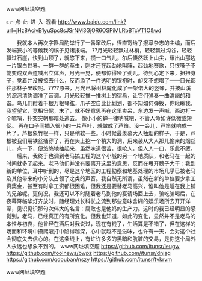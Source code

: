 
www网址填空题




👉-点-此-进-入-观看  http://www.baidu.com/link?url=jHz8AcivB1yuSpc8sJSrNM3GjOR6OSPiMLRbBTcVT1O&wd




　　我就本人再次字斟局酌举行了一番窜改后，径直寄给了报章杂志的主编，而后发端狭小的等候我的稿子见诸报端。
??月光轻轻飘过林梢，轻轻飘过沟谷，轻轻飘过石崖，快到山顶了，就悠下来，攒一口气儿，尔后倏然跃上山尖，耀出山那边一片银白世界。一群一群的草虫，刚才还在起劲地叫阵，起劲地赛歌，只恨嗓子不能变成双声道喊出立体声，月光一晃，便都惊得哑了劲儿。待到心定下来，扭扭身子，觉着并没被掠去什么，反而添了一件透明的银袍时，却又不想唱了——目光都往那林子里睃呢。????原来，月光已将树林魔化成了一架偌大的竖琴，并按山溪的淙淙清韵调准了音调。月光轻轻推一推树上的宿鸟，让它们弹奏一曲清幽的和谐。鸟儿们瞪着千根万根琴弦，爪子空自比比划划，都不知如何弹拨，你瞅瞅我，我望望它，竞相忸怩，末了，就不好意思再在这里卖呆，东边发一声喊，西边打一个唿哨，扑突突朝那暗处逃去。
像小小的蝉一律呐喊吧，不管人命如许低微或短促。
再在口子间插入很小的一片芦叶，就做成了芦笛。没一会儿，芦笛就响成一片了。芦根象竹根一样，只是稍软一些。小时候最羡慕大人抽烟的样子，于是，芦根被我们用铁丝捅穿了，再在头上挖一个稍大的洞，用来装从大人那儿偷来的烟丝儿，点一下，便悠悠地抽起来，虽然味道很苦，很呛人，但人人一口，乐此不疲。
　　后来，我终于也调到老马搞工程的这个小城的另一个地质队，和老马在一起的时间就多了起来。老马他们并没有要离开这里的意思，反而在甩开膀子大干：我到新的单位，耳中听到的，尽是这个地区的工程勘察和地基处理的市场几乎已被老马及其他带来的小分队占领了之类的声音。我自然无所谓，虽然在新的单位要少拿工资奖金，甚至有时拿工资都很困难，但我还是要替老马高兴，谁叫他是睡在我上铺的兄弟呢。更何况，我还可以不时随着老马到他的宴请场面上去，骗吃骗喝后，在夜幕降临华灯齐放时，随经理处长科长之流到那些意味含糊的娱乐场所去开开洋荤，见识见识那句次伟大的名言：腐败也是他妈的生产力。这时的我已经明显的感觉到，老马，已经真正的有所变化。但我也知道，如此的变化，显然并不是老马的本性与初衷，他曾经在酒后对我说过，现在有钱了，生活算是不错了，但在这样的场面和环境中摸爬滚打中陷得越深，心中就越不是滋味，也许有一天，会对这个社会彻底失去信心的。在这条线上，有许许多多的黑暗和肮脏的交易，是你这个局外人永远也想象不到的。
www网址填空题 https://github.com/itunsr/ieugw
https://github.com/foolnews/bwpz
https://github.com/itunsr/dnjag
https://github.com/qdouban/nszy
https://github.com/itunsr/tvkrvm





www网址填空题
